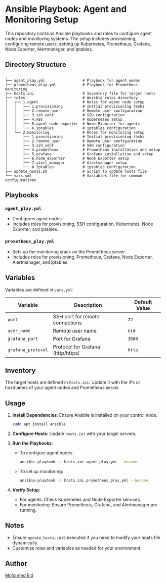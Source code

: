 # Ansible Playbook: Agent and Monitoring Setup

This repository contains Ansible playbooks and roles to configure agent nodes and monitoring systems. The setup includes provisioning, configuring remote users, setting up Kubernetes, Prometheus, Grafana, Node Exporter, Alertmanager, and iptables.

## Directory Structure

```plaintext
.
├── agent_play.yml                 # Playbook for agent nodes
├── prometheus_play.yml            # Playbook for Prometheus monitoring
├── hosts.ini                      # Inventory file for target hosts
├── roles                          # Ansible roles directory
│   ├── 1.agent                    # Roles for agent node setup
│   │   ├── 1.provisioning         # Initial provisioning tasks
│   │   ├── 2.remote_user          # Remote user configuration
│   │   ├── 3.ssh_conf             # SSH configuration
│   │   ├── 4.k8s                  # Kubernetes setup
│   │   ├── 5.agent-node-exporter  # Node Exporter for agents
│   │   └── 6.iptables             # iptables configuration
│   └── 2.monitoring               # Roles for monitoring setup
│       ├── 1.provisioning         # Initial provisioning tasks
│       ├── 2.remote_user          # Remote user configuration
│       ├── 3.ssh_conf             # SSH configuration
│       ├── 4.prometheus           # Prometheus installation and setup
│       ├── 5.grafana              # Grafana installation and setup
│       ├── 6.node_exporter        # Node Exporter setup
│       ├── 7.alert_manager        # Alertmanager setup
│       └── 8.iptables             # iptables configuration
├── update_hosts.sh                # Script to update hosts file
└── vars.yml                       # Variables file for common configurations
```

## Playbooks

### `agent_play.yml`
- Configures agent nodes.
- Includes roles for provisioning, SSH configuration, Kubernetes, Node Exporter, and iptables.

### `prometheus_play.yml`
- Sets up the monitoring stack on the Prometheus server.
- Includes roles for provisioning, Prometheus, Grafana, Node Exporter, Alertmanager, and iptables.

## Variables

Variables are defined in `vars.yml`:

| Variable        | Description                           | Default Value |
|-----------------|---------------------------------------|---------------|
| `port`          | SSH port for remote connections      | `22`          |
| `user_name`     | Remote user name                     | `eid`         |
| `grafana_port`  | Port for Grafana                     | `3000`        |
| `grafana_protocol` | Protocol for Grafana (http/https) | `http`        |

## Inventory

The target hosts are defined in `hosts.ini`. Update it with the IPs or hostnames of your agent nodes and Prometheus server.

## Usage

1. **Install Dependencies**:
   Ensure Ansible is installed on your control node.

   ```bash
   sudo apt install ansible
   ```

2. **Configure Hosts**:
   Update `hosts.ini` with your target servers.

3. **Run the Playbooks**:
   - To configure agent nodes:
     ```bash
     ansible-playbook -i hosts.ini agent_play.yml --become
     ```
   - To set up monitoring:
     ```bash
     ansible-playbook -i hosts.ini prometheus_play.yml --become
     ```

4. **Verify Setup**:
   - For agents: Check Kubernetes and Node Exporter services.
   - For monitoring: Ensure Prometheus, Grafana, and Alertmanager are running.

## Notes

- Ensure `update_hosts.sh` is executed if you need to modify your hosts file dynamically.
- Customize roles and variables as needed for your environment.

## Author

[Mohamed Eid](https://github.com/moeid404)
